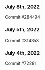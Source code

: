 ### July 8th, 2022

Commit #284494

### July 5th, 2022

Commit #314353


### July 4th, 2022

Commit #72281
